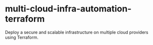# multi-cloud-infra-automation-terraform
Deploy a secure and scalable infrastructure on multiple cloud providers using Terraform.
